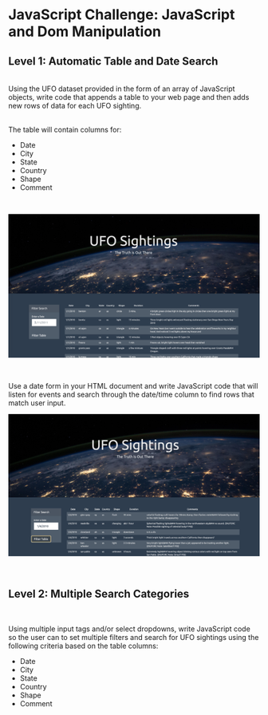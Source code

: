 # **JavaScript Challenge: JavaScript and Dom Manipulation**

## **Level 1: Automatic Table and Date Search**

<br>
Using the UFO dataset provided in the form of an array of JavaScript objects, write code that appends a table to your web page and then adds new rows of data for each UFO sighting.

<br>

<br>

The table will contain columns for:
 * Date
 * City
 * State
 * Country
 * Shape
 * Comment 

<br>


 ![](UFO-level-1/images/homepage.png)
 
 <br>


Use a date form in your HTML document and write JavaScript code that will listen for events and search through the date/time column to find rows that match user input.

 ![](UFO-level-1/images/filtered_date.png)
 
 <br>

 ## **Level 2: Multiple Search Categories**

<br>

Using multiple input tags and/or select dropdowns, write JavaScript code so the user can to set multiple filters and search for UFO sightings using the following criteria based on the table columns:
 * Date
 * City
 * State
 * Country
 * Shape
 * Comment 







